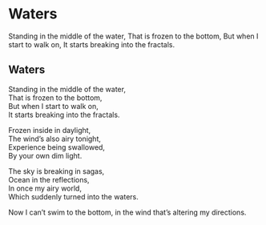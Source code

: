 # Waters

Standing in the middle of the water, That is frozen to the bottom, But when I start to walk on, It starts breaking into the fractals.

## Waters <a id="7f8a"></a>

Standing in the middle of the water,  
That is frozen to the bottom,  
But when I start to walk on,  
It starts breaking into the fractals.

Frozen inside in daylight,  
The wind’s also airy tonight,  
Experience being swallowed,  
By your own dim light.

The sky is breaking in sagas,  
Ocean in the reflections,  
In once my airy world,  
Which suddenly turned into the waters.

Now I can’t swim to the bottom, in the wind that’s altering my directions.

